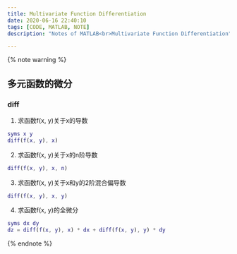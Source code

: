 ```yaml
---
title: Multivariate Function Differentiation
date: 2020-06-16 22:40:10
tags: [CODE, MATLAB, NOTE]
description: "Notes of MATLAB<br>Multivariate Function Differentiation"

---
```


{% note warning %}

## 多元函数的微分

### diff

1. 求函数f(x, y)关于x的导数

```matlab
syms x y
diff(f(x, y), x)
```

2. 求函数f(x, y)关于x的n阶导数

```matlab
diff(f(x, y), x, n)
```


3. 求函数f(x, y)关于x和y的2阶混合偏导数

```matlab
diff(f(x, y), x, y)
```

4. 求函数f(x, y)的全微分

```matlab
syms dx dy
dz = diff(f(x, y), x) * dx + diff(f(x, y), y) * dy
```

{% endnote %}
